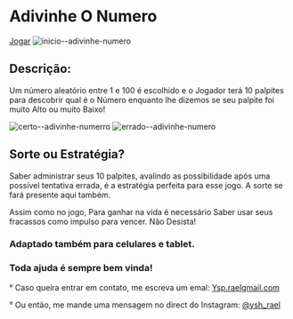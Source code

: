 # Adivinhe O Numero 
[Jogar](http://ysh-rael.github.io/Adivinhe-O-Numero/)
![inicio--adivinhe-numero](https://user-images.githubusercontent.com/79410863/117735675-50aea680-b1cc-11eb-9995-bb2c70e8fb32.png)

## Descrição:
Um número aleatório entre 1 e 100 é escolhido e o Jogador terá 10 palpites para descobrir qual é o Número enquanto lhe dizemos se seu palpite foi muito Alto ou muito Baixo!

 
![certo--adivinhe-numerro](https://user-images.githubusercontent.com/79410863/117735730-6e7c0b80-b1cc-11eb-8738-118d54be2a5f.png)
![errado--adivinhe-numero](https://user-images.githubusercontent.com/79410863/117735740-72a82900-b1cc-11eb-80bb-3fd53473724a.png)
## Sorte ou Estratégia?
Saber administrar seus 10 palpites, avalindo as possibilidade após uma possível tentativa errada, é a estratégia perfeita para esse jogo. A sorte se fará presente aqui também.


Assim como no jogo, Para ganhar na vida é necessário Saber usar seus fracassos como impulso para vencer. Não Desista!

### Adaptado também para celulares e tablet.

### Toda ajuda é sempre bem vinda!

° Caso queira entrar em contato, me escreva um emal: [Ysp.raelgmail.com](http://mailto:Ysp.raelgmail.com)

° Ou então, me mande uma mensagem no direct do Instagram: [@ysh_rael](https://instagram.com/ysh_rael)
